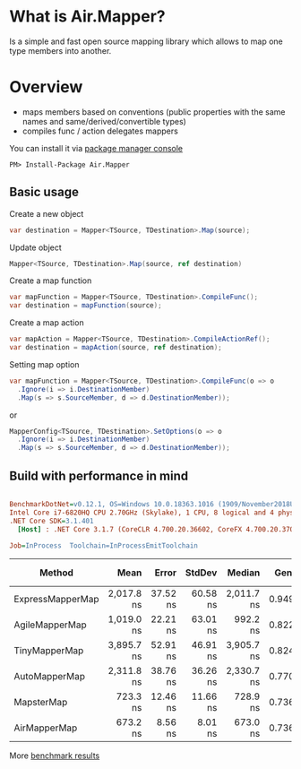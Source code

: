 # What is Air.Mapper?

Is a simple and fast open source mapping library which allows to map one type members into another.

# Overview

- maps members based on conventions (public properties with the same names and same/derived/convertible types)
- compiles func / action delegates mappers

You can install it via [package manager console](https://docs.microsoft.com/en-us/nuget/consume-packages/install-use-packages-powershell)
```
PM> Install-Package Air.Mapper
```

## Basic usage

Create a new object
```csharp
var destination = Mapper<TSource, TDestination>.Map(source);
```

Update object
```csharp
Mapper<TSource, TDestination>.Map(source, ref destination)
```

Create a map function
```csharp
var mapFunction = Mapper<TSource, TDestination>.CompileFunc();
var destination = mapFunction(source);
```

Create a map action
```csharp
var mapAction = Mapper<TSource, TDestination>.CompileActionRef();
var destination = mapAction(source, ref destination);
```

Setting map option
```csharp
var mapFunction = Mapper<TSource, TDestination>.CompileFunc(o => o
  .Ignore(i => i.DestinationMember)
  .Map(s => s.SourceMember, d => d.DestinationMember));
```
or
```csharp
MapperConfig<TSource, TDestination>.SetOptions(o => o
  .Ignore(i => i.DestinationMember)
  .Map(s => s.SourceMember, d => d.DestinationMember));
```

## Build with performance in mind 
``` ini

BenchmarkDotNet=v0.12.1, OS=Windows 10.0.18363.1016 (1909/November2018Update/19H2)
Intel Core i7-6820HQ CPU 2.70GHz (Skylake), 1 CPU, 8 logical and 4 physical cores
.NET Core SDK=3.1.401
  [Host] : .NET Core 3.1.7 (CoreCLR 4.700.20.36602, CoreFX 4.700.20.37001), X64 RyuJIT

Job=InProcess  Toolchain=InProcessEmitToolchain  

```
|           Method |       Mean |    Error |   StdDev |     Median |  Gen 0 | Gen 1 | Gen 2 | Allocated |
|----------------- |-----------:|---------:|---------:|-----------:|-------:|------:|------:|----------:|
| ExpressMapperMap | 2,017.8 ns | 37.52 ns | 60.58 ns | 2,011.7 ns | 0.9499 |     - |     - |   3.89 KB |
|   AgileMapperMap | 1,019.0 ns | 22.21 ns | 63.01 ns |   992.2 ns | 0.8221 |     - |     - |   3.36 KB |
|    TinyMapperMap | 3,895.7 ns | 52.91 ns | 46.91 ns | 3,905.7 ns | 0.8240 |     - |     - |   3.38 KB |
|    AutoMapperMap | 2,311.8 ns | 38.76 ns | 36.26 ns | 2,330.7 ns | 0.7706 |     - |     - |   3.15 KB |
|       MapsterMap |   723.3 ns | 12.46 ns | 11.66 ns |   728.9 ns | 0.7362 |     - |     - |   3.01 KB |
|     AirMapperMap |   673.2 ns |  8.56 ns |  8.01 ns |   673.0 ns | 0.7362 |     - |     - |   3.01 KB |

More [benchmark results](https://github.com/florin-rotaru/Air.Mapper/tree/master/Benchmark/BenchmarkResults/20200904)
